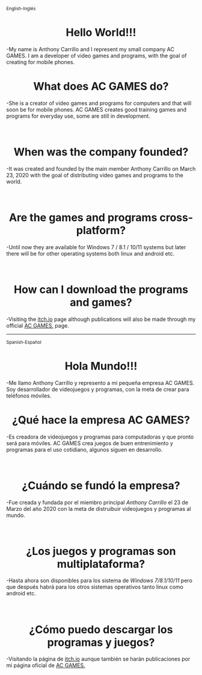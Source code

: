 <!--English version-->
<sup>English-Inglés</sup> 
<h1 align="center">Hello World!!!</h1>
-My name is Anthony Carrillo and I represent my small company AC GAMES. I am a developer of video games and programs, with the goal of creating for mobile phones.
<h1 align="center">What does AC GAMES do?</h1>
<p>-She is a creator of video games and programs for computers and that will soon be for mobile phones. AC GAMES creates good training games and programs for everyday use, some are still in development.</p>
<br>

<h1 align="center">When was the company founded?</h1>
<p>-It was created and founded by the main member Anthony Carrillo on March 23, 2020 with the goal of distributing video games and programs to the world.</p>
<br>

<h1 align="center">Are the games and programs cross-platform?</h1>
<p>-Until now they are available for Windows 7 / 8.1 / 10/11 systems but later there will be for other operating systems both linux and android etc.</p>
<br>

<h1 align="center">How can I download the programs and games?</h1>
<p>-Visiting the <a href="https://anthonycarrillo.itch.io/">itch.io</a> page although publications will also be made through my official <a href="https://acgames.webcindario.com/">AC GAMES.</a> page.</p>

<!--Version en Español-->

<hr>
<sup>Spanish-Español</sup>
<h1 align="center">Hola Mundo!!!</h1>
-Me llamo Anthony Carrillo y represento a mi pequeña empresa AC GAMES. Soy desarrollador de videojuegos y programas, con la meta de crear para teléfonos móviles.

<h1 align="center">¿Qué hace la empresa AC GAMES?</h1>
		<p>-Es creadora de videojuegos y programas para computadoras y que pronto será para móviles.
		AC GAMES crea juegos de buen entrenimiento y programas para el uso cotidiano, algunos siguen en desarrollo.</p>
		<br>
		<h1 align="center">¿Cuándo se fundó la empresa?</h1>
		<p>-Fue creada y fundada por el miembro principal <span><i>Anthony Carrillo</i></span> el 23 de Marzo del año 2020 con la meta de distruibuir
		videojuegos y programas al mundo.</p>
		<br>
		<h1 align="center">¿Los juegos y programas son multiplataforma?</h1>
		<p>-Hasta ahora son disponibles para los sistema de <span><i>Windows 7/8.1/10/11</i></span> pero que después habrá para los otros sistemas operativos tanto linux como android etc.</p>
		<br>
		<h1 align="center">¿Cómo puedo descargar los programas y juegos?</h1>
		<p>-Visitando la página de <a href="https://anthonycarrillo.itch.io/">itch.io</a> aunque también se harán publicaciones por mi página oficial de <a href="https://acgames.webcindario.com/">AC GAMES.</a></p>

<!---
Anthonyzok521/Anthonyzok521 is a ✨ special ✨ repository because its `README.md` (this file) appears on your GitHub profile.
You can click the Preview link to take a look at your changes.
--->
